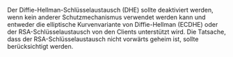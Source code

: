 Der Diffie-Hellman-Schlüsselaustausch (DHE) sollte deaktiviert werden, wenn kein anderer Schutzmechanismus verwendet werden kann und entweder die elliptische Kurvenvariante von Diffie-Hellman (ECDHE) oder der RSA-Schlüsselaustausch von den Clients unterstützt wird. Die Tatsache, dass der RSA-Schlüsselaustausch nicht vorwärts geheim ist, sollte berücksichtigt werden.